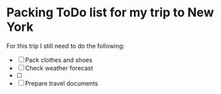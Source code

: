 # Packing ToDo list for my trip to New York
For this trip I still need to do the following:
- [ ] Pack clothes and shoes  
- [ ] Check weather forecast  
- [ ] 
- [ ] Prepare travel documents  